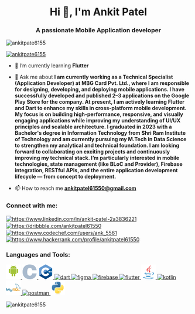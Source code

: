 <h1 align="center">Hi 👋, I'm Ankit Patel</h1>
<h3 align="center">A passionate Mobile Application developer</h3>

<p align="left"> <img src="https://komarev.com/ghpvc/?username=ankitpate6155&label=Profile%20views&color=0e75b6&style=flat" alt="ankitpate6155" /> </p>

<p align="left"> <a href="https://github.com/ryo-ma/github-profile-trophy"><img src="https://github-profile-trophy.vercel.app/?username=ankitpate6155" alt="ankitpate6155" /></a> </p>

- 🌱 I’m currently learning **Flutter**

- 💬 Ask me about **I am currently working as a Technical Specialist (Application Developer) at MBG Card Pvt. Ltd., where I am responsible for designing, developing, and deploying mobile applications. I have successfully developed and published 2–3 applications on the Google Play Store for the company. At present, I am actively learning Flutter and Dart to enhance my skills in cross-platform mobile development. My focus is on building high-performance, responsive, and visually engaging applications while improving my understanding of UI/UX principles and scalable architecture. I graduated in 2023 with a Bachelor's degree in Information Technology from Shri Ram Institute of Technology and am currently pursuing my M.Tech in Data Science to strengthen my analytical and technical foundation. I am looking forward to collaborating on exciting projects and continuously improving my technical stack. I’m particularly interested in mobile technologies, state management (like BLoC and Provider), Firebase integration, RESTful APIs, and the entire application development lifecycle — from concept to deployment.**

- 📫 How to reach me **ankitpatel61550@gmail.com**

<h3 align="left">Connect with me:</h3>
<p align="left">
<a href="https://linkedin.com/in/https://www.linkedin.com/in/ankit-patel-2a3836221" target="blank"><img align="center" src="https://raw.githubusercontent.com/rahuldkjain/github-profile-readme-generator/master/src/images/icons/Social/linked-in-alt.svg" alt="https://www.linkedin.com/in/ankit-patel-2a3836221" height="30" width="40" /></a>
<a href="https://dribbble.com/https://dribbble.com/ankitpatel61550" target="blank"><img align="center" src="https://raw.githubusercontent.com/rahuldkjain/github-profile-readme-generator/master/src/images/icons/Social/dribbble.svg" alt="https://dribbble.com/ankitpatel61550" height="30" width="40" /></a>
<a href="https://www.codechef.com/users/https://www.codechef.com/users/ank_5561" target="blank"><img align="center" src="https://cdn.jsdelivr.net/npm/simple-icons@3.1.0/icons/codechef.svg" alt="https://www.codechef.com/users/ank_5561" height="30" width="40" /></a>
<a href="https://www.hackerrank.com/https://www.hackerrank.com/profile/ankitpatel61550" target="blank"><img align="center" src="https://raw.githubusercontent.com/rahuldkjain/github-profile-readme-generator/master/src/images/icons/Social/hackerrank.svg" alt="https://www.hackerrank.com/profile/ankitpatel61550" height="30" width="40" /></a>
</p>

<h3 align="left">Languages and Tools:</h3>
<p align="left"> <a href="https://developer.android.com" target="_blank" rel="noreferrer"> <img src="https://raw.githubusercontent.com/devicons/devicon/master/icons/android/android-original-wordmark.svg" alt="android" width="40" height="40"/> </a> <a href="https://www.cprogramming.com/" target="_blank" rel="noreferrer"> <img src="https://raw.githubusercontent.com/devicons/devicon/master/icons/c/c-original.svg" alt="c" width="40" height="40"/> </a> <a href="https://www.w3schools.com/cpp/" target="_blank" rel="noreferrer"> <img src="https://raw.githubusercontent.com/devicons/devicon/master/icons/cplusplus/cplusplus-original.svg" alt="cplusplus" width="40" height="40"/> </a> <a href="https://dart.dev" target="_blank" rel="noreferrer"> <img src="https://www.vectorlogo.zone/logos/dartlang/dartlang-icon.svg" alt="dart" width="40" height="40"/> </a> <a href="https://www.figma.com/" target="_blank" rel="noreferrer"> <img src="https://www.vectorlogo.zone/logos/figma/figma-icon.svg" alt="figma" width="40" height="40"/> </a> <a href="https://firebase.google.com/" target="_blank" rel="noreferrer"> <img src="https://www.vectorlogo.zone/logos/firebase/firebase-icon.svg" alt="firebase" width="40" height="40"/> </a> <a href="https://flutter.dev" target="_blank" rel="noreferrer"> <img src="https://www.vectorlogo.zone/logos/flutterio/flutterio-icon.svg" alt="flutter" width="40" height="40"/> </a> <a href="https://www.java.com" target="_blank" rel="noreferrer"> <img src="https://raw.githubusercontent.com/devicons/devicon/master/icons/java/java-original.svg" alt="java" width="40" height="40"/> </a> <a href="https://kotlinlang.org" target="_blank" rel="noreferrer"> <img src="https://www.vectorlogo.zone/logos/kotlinlang/kotlinlang-icon.svg" alt="kotlin" width="40" height="40"/> </a> <a href="https://www.mysql.com/" target="_blank" rel="noreferrer"> <img src="https://raw.githubusercontent.com/devicons/devicon/master/icons/mysql/mysql-original-wordmark.svg" alt="mysql" width="40" height="40"/> </a> <a href="https://postman.com" target="_blank" rel="noreferrer"> <img src="https://www.vectorlogo.zone/logos/getpostman/getpostman-icon.svg" alt="postman" width="40" height="40"/> </a> <a href="https://www.python.org" target="_blank" rel="noreferrer"> <img src="https://raw.githubusercontent.com/devicons/devicon/master/icons/python/python-original.svg" alt="python" width="40" height="40"/> </a> </p>

<p><img align="center" src="https://github-readme-stats.vercel.app/api/top-langs?username=ankitpate6155&show_icons=true&locale=en&layout=compact" alt="ankitpate6155" /></p>


